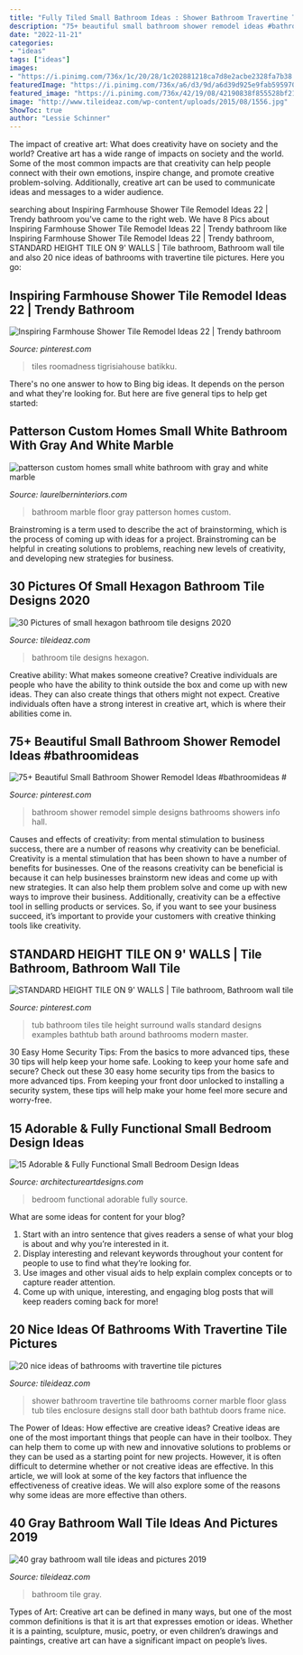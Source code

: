 ```yaml
---
title: "Fully Tiled Small Bathroom Ideas : Shower Bathroom Travertine Tile Bathrooms Corner Marble Floor Glass Tub Tiles Enclosure Designs Stall Door Bath Bathtub Doors Frame Nice"
description: "75+ beautiful small bathroom shower remodel ideas #bathroomideas #"
date: "2022-11-21"
categories:
- "ideas"
tags: ["ideas"]
images:
- "https://i.pinimg.com/736x/1c/20/28/1c202881218ca7d8e2acbe2328fa7b38.jpg"
featuredImage: "https://i.pinimg.com/736x/a6/d3/9d/a6d39d925e9fab59597008cfa4edd35e.jpg"
featured_image: "https://i.pinimg.com/736x/42/19/08/42190838f855528bf21eb37f147be92b.jpg"
image: "http://www.tileideaz.com/wp-content/uploads/2015/08/1556.jpg"
ShowToc: true
author: "Lessie Schinner"
---
```



The impact of creative art: What does creativity have on society and the world?
Creative art has a wide range of impacts on society and the world. Some of the most common impacts are that creativity can help people connect with their own emotions, inspire change, and promote creative problem-solving. Additionally, creative art can be used to communicate ideas and messages to a wider audience.

	

		
searching about Inspiring Farmhouse Shower Tile Remodel Ideas 22 | Trendy bathroom you've came to the right web. We have 8 Pics about Inspiring Farmhouse Shower Tile Remodel Ideas 22 | Trendy bathroom like Inspiring Farmhouse Shower Tile Remodel Ideas 22 | Trendy bathroom, STANDARD HEIGHT TILE ON 9&#039; WALLS | Tile bathroom, Bathroom wall tile and also 20 nice ideas of bathrooms with travertine tile pictures. Here you go:
		
    
## Inspiring Farmhouse Shower Tile Remodel Ideas 22 | Trendy Bathroom

<img loading=lazy src="https://i.pinimg.com/736x/42/19/08/42190838f855528bf21eb37f147be92b.jpg" onerror="this.onerror=null;this.src='https://tse3.mm.bing.net/th?id=OIP.vrV4tl8ZeFUZIuoG7ggwTAHaLI&amp;pid=15.1';" alt="Inspiring Farmhouse Shower Tile Remodel Ideas 22 | Trendy bathroom">

_Source: pinterest.com_

>tiles roomadness tigrisiahouse batikku. 

	

There's no one answer to how to Bing big ideas. It depends on the person and what they're looking for. But here are five general tips to help get started: 

    
## Patterson Custom Homes Small White Bathroom With Gray And White Marble

<img loading=lazy src="https://laurelberninteriors.com/wp-content/uploads/2017/05/07-25697-post/patterson-custom-homes-small-white-bathroom-with-gray-and-white-marble-floor-370x555.jpeg" onerror="this.onerror=null;this.src='https://tse3.mm.bing.net/th?id=OIP.PR5RK2o6B6zuqQ7iVH44PQAAAA&amp;pid=15.1';" alt="patterson custom homes small white bathroom with gray and white marble">

_Source: laurelberninteriors.com_

>bathroom marble floor gray patterson homes custom. 

	

Brainstroming is a term used to describe the act of brainstorming, which is the process of coming up with ideas for a project. Brainstroming can be helpful in creating solutions to problems, reaching new levels of creativity, and developing new strategies for business.

    
## 30 Pictures Of Small Hexagon Bathroom Tile Designs 2020

<img loading=lazy src="https://www.tileideaz.com/wp-content/uploads/2015/11/43d803ba3cb57782a78cfd9af0fa88cb.jpg" onerror="this.onerror=null;this.src='https://tse1.mm.bing.net/th?id=OIP.wLZ_IUST2IepFJG-58gNDgHaLH&amp;pid=15.1';" alt="30 Pictures of small hexagon bathroom tile designs 2020">

_Source: tileideaz.com_

>bathroom tile designs hexagon. 

	

Creative ability: What makes someone creative?
Creative individuals are people who have the ability to think outside the box and come up with new ideas. They can also create things that others might not expect. Creative individuals often have a strong interest in creative art, which is where their abilities come in.

    
## 75+ Beautiful Small Bathroom Shower Remodel Ideas #bathroomideas #

<img loading=lazy src="https://i.pinimg.com/736x/1c/20/28/1c202881218ca7d8e2acbe2328fa7b38.jpg" onerror="this.onerror=null;this.src='https://tse3.mm.bing.net/th?id=OIP.hQF1V7phnBC9V7UUtCggngHaLF&amp;pid=15.1';" alt="75+ Beautiful Small Bathroom Shower Remodel Ideas #bathroomideas #">

_Source: pinterest.com_

>bathroom shower remodel simple designs bathrooms showers info hall. 

	

Causes and effects of creativity: from mental stimulation to business success, there are a number of reasons why creativity can be beneficial.
Creativity is a mental stimulation that has been shown to have a number of benefits for businesses. One of the reasons creativity can be beneficial is because it can help businesses brainstorm new ideas and come up with new strategies. It can also help them problem solve and come up with new ways to improve their business. Additionally, creativity can be a effective tool in selling products or services. So, if you want to see your business succeed, it’s important to provide your customers with creative thinking tools like creativity.

    
## STANDARD HEIGHT TILE ON 9&#039; WALLS | Tile Bathroom, Bathroom Wall Tile

<img loading=lazy src="https://i.pinimg.com/736x/a6/d3/9d/a6d39d925e9fab59597008cfa4edd35e.jpg" onerror="this.onerror=null;this.src='https://tse1.mm.bing.net/th?id=OIP.dVnOyOamFbsLK3S0le3v6gHaJ3&amp;pid=15.1';" alt="STANDARD HEIGHT TILE ON 9&#039; WALLS | Tile bathroom, Bathroom wall tile">

_Source: pinterest.com_

>tub bathroom tiles tile height surround walls standard designs examples bathtub bath around bathrooms modern master. 

	

30 Easy Home Security Tips: From the basics to more advanced tips, these 30 tips will help keep your home safe.
Looking to keep your home safe and secure? Check out these 30 easy home security tips from the basics to more advanced tips. From keeping your front door unlocked to installing a security system, these tips will help make your home feel more secure and worry-free.

    
## 15 Adorable &amp; Fully Functional Small Bedroom Design Ideas

<img loading=lazy src="https://www.architectureartdesigns.com/wp-content/uploads/2015/02/1231.jpg" onerror="this.onerror=null;this.src='https://tse2.mm.bing.net/th?id=OIP.kxWJPXlnqQJ6rkvbXDRtowHaLI&amp;pid=15.1';" alt="15 Adorable &amp; Fully Functional Small Bedroom Design Ideas">

_Source: architectureartdesigns.com_

>bedroom functional adorable fully source. 

	

What are some ideas for content for your blog?
1. Start with an intro sentence that gives readers a sense of what your blog is about and why you’re interested in it.
2. Display interesting and relevant keywords throughout your content for people to use to find what they’re looking for.
3. Use images and other visual aids to help explain complex concepts or to capture reader attention.
4. Come up with unique, interesting, and engaging blog posts that will keep readers coming back for more!

    
## 20 Nice Ideas Of Bathrooms With Travertine Tile Pictures

<img loading=lazy src="http://www.tileideaz.com/wp-content/uploads/2015/08/1556.jpg" onerror="this.onerror=null;this.src='https://tse2.mm.bing.net/th?id=OIP.WXuaKnIBo46Ao7QQtybcigHaJe&amp;pid=15.1';" alt="20 nice ideas of bathrooms with travertine tile pictures">

_Source: tileideaz.com_

>shower bathroom travertine tile bathrooms corner marble floor glass tub tiles enclosure designs stall door bath bathtub doors frame nice. 

	

The Power of Ideas: How effective are creative ideas?
Creative ideas are one of the most important things that people can have in their toolbox. They can help them to come up with new and innovative solutions to problems or they can be used as a starting point for new projects. However, it is often difficult to determine whether or not creative ideas are effective. In this article, we will look at some of the key factors that influence the effectiveness of creative ideas. We will also explore some of the reasons why some ideas are more effective than others.

    
## 40 Gray Bathroom Wall Tile Ideas And Pictures 2019

<img loading=lazy src="https://www.tileideaz.com/wp-content/uploads/2015/03/gray_bathroom_wall_tile_16.jpg" onerror="this.onerror=null;this.src='https://tse2.mm.bing.net/th?id=OIP.K405Iz-KnpnRj1Ua_5cVRQHaLE&amp;pid=15.1';" alt="40 gray bathroom wall tile ideas and pictures 2019">

_Source: tileideaz.com_

>bathroom tile gray. 

	

Types of Art:
Creative art can be defined in many ways, but one of the most common definitions is that it is art that expresses emotion or ideas. Whether it is a painting, sculpture, music, poetry, or even children’s drawings and paintings, creative art can have a significant impact on people’s lives.

